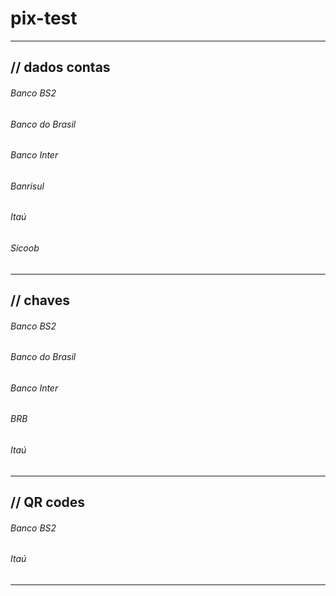 # pix-test


---
## // dados contas<br>
###### Banco BS2
###### Banco do Brasil
###### Banco Inter
###### Banrisul
###### Itaú
###### Sicoob
---
## // chaves
###### Banco BS2
###### Banco do Brasil
###### Banco Inter
###### BRB
###### Itaú

---
 ## // QR codes
###### Banco BS2
###### Itaú
---
